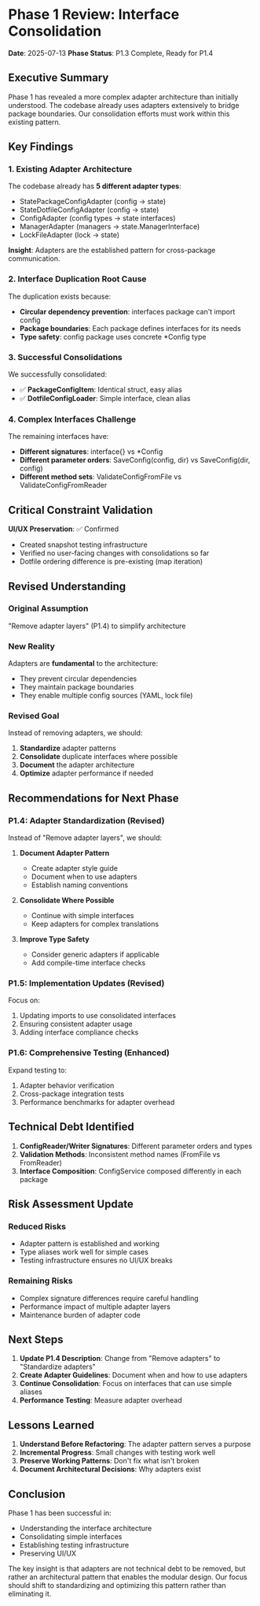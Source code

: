 # Phase 1 Review: Interface Consolidation

**Date**: 2025-07-13
**Phase Status**: P1.3 Complete, Ready for P1.4

## Executive Summary

Phase 1 has revealed a more complex adapter architecture than initially understood. The codebase already uses adapters extensively to bridge package boundaries. Our consolidation efforts must work within this existing pattern.

## Key Findings

### 1. Existing Adapter Architecture

The codebase already has **5 different adapter types**:
- StatePackageConfigAdapter (config → state)
- StateDotfileConfigAdapter (config → state)
- ConfigAdapter (config types → state interfaces)
- ManagerAdapter (managers → state.ManagerInterface)
- LockFileAdapter (lock → state)

**Insight**: Adapters are the established pattern for cross-package communication.

### 2. Interface Duplication Root Cause

The duplication exists because:
- **Circular dependency prevention**: interfaces package can't import config
- **Package boundaries**: Each package defines interfaces for its needs
- **Type safety**: config package uses concrete *Config type

### 3. Successful Consolidations

We successfully consolidated:
- ✅ **PackageConfigItem**: Identical struct, easy alias
- ✅ **DotfileConfigLoader**: Simple interface, clean alias

### 4. Complex Interfaces Challenge

The remaining interfaces have:
- **Different signatures**: interface{} vs *Config
- **Different parameter orders**: SaveConfig(config, dir) vs SaveConfig(dir, config)
- **Different method sets**: ValidateConfigFromFile vs ValidateConfigFromReader

## Critical Constraint Validation

**UI/UX Preservation**: ✅ Confirmed
- Created snapshot testing infrastructure
- Verified no user-facing changes with consolidations so far
- Dotfile ordering difference is pre-existing (map iteration)

## Revised Understanding

### Original Assumption
"Remove adapter layers" (P1.4) to simplify architecture

### New Reality
Adapters are **fundamental** to the architecture:
- They prevent circular dependencies
- They maintain package boundaries
- They enable multiple config sources (YAML, lock file)

### Revised Goal
Instead of removing adapters, we should:
1. **Standardize** adapter patterns
2. **Consolidate** duplicate interfaces where possible
3. **Document** the adapter architecture
4. **Optimize** adapter performance if needed

## Recommendations for Next Phase

### P1.4: Adapter Standardization (Revised)

Instead of "Remove adapter layers", we should:

1. **Document Adapter Pattern**
   - Create adapter style guide
   - Document when to use adapters
   - Establish naming conventions

2. **Consolidate Where Possible**
   - Continue with simple interfaces
   - Keep adapters for complex translations

3. **Improve Type Safety**
   - Consider generic adapters if applicable
   - Add compile-time interface checks

### P1.5: Implementation Updates (Revised)

Focus on:
1. Updating imports to use consolidated interfaces
2. Ensuring consistent adapter usage
3. Adding interface compliance checks

### P1.6: Comprehensive Testing (Enhanced)

Expand testing to:
1. Adapter behavior verification
2. Cross-package integration tests
3. Performance benchmarks for adapter overhead

## Technical Debt Identified

1. **ConfigReader/Writer Signatures**: Different parameter orders and types
2. **Validation Methods**: Inconsistent method names (FromFile vs FromReader)
3. **Interface Composition**: ConfigService composed differently in each package

## Risk Assessment Update

### Reduced Risks
- Adapter pattern is established and working
- Type aliases work well for simple cases
- Testing infrastructure ensures no UI/UX breaks

### Remaining Risks
- Complex signature differences require careful handling
- Performance impact of multiple adapter layers
- Maintenance burden of adapter code

## Next Steps

1. **Update P1.4 Description**: Change from "Remove adapters" to "Standardize adapters"
2. **Create Adapter Guidelines**: Document when and how to use adapters
3. **Continue Consolidation**: Focus on interfaces that can use simple aliases
4. **Performance Testing**: Measure adapter overhead

## Lessons Learned

1. **Understand Before Refactoring**: The adapter pattern serves a purpose
2. **Incremental Progress**: Small changes with testing work well
3. **Preserve Working Patterns**: Don't fix what isn't broken
4. **Document Architectural Decisions**: Why adapters exist

## Conclusion

Phase 1 has been successful in:
- Understanding the interface architecture
- Consolidating simple interfaces
- Establishing testing infrastructure
- Preserving UI/UX

The key insight is that adapters are not technical debt to be removed, but rather an architectural pattern that enables the modular design. Our focus should shift to standardizing and optimizing this pattern rather than eliminating it.
